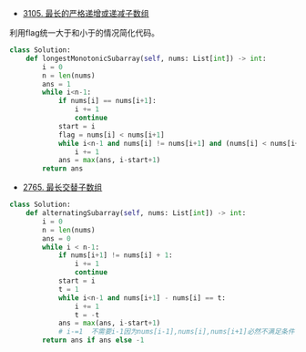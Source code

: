 
- [3105. 最长的严格递增或递减子数组](https://leetcode.cn/problems/longest-strictly-increasing-or-strictly-decreasing-subarray/description/)

利用flag统一大于和小于的情况简化代码。

```py
class Solution:
    def longestMonotonicSubarray(self, nums: List[int]) -> int:
        i = 0
        n = len(nums)
        ans = 1
        while i<n-1:
            if nums[i] == nums[i+1]:
                i += 1
                continue
            start = i
            flag = nums[i] < nums[i+1]
            while i<n-1 and nums[i] != nums[i+1] and (nums[i] < nums[i+1]) == flag:
                i += 1
            ans = max(ans, i-start+1)
        return ans
```

- [2765. 最长交替子数组](https://leetcode.cn/problems/longest-alternating-subarray/description/)

```py
class Solution:
    def alternatingSubarray(self, nums: List[int]) -> int:
        i = 0
        n = len(nums)
        ans = 0
        while i < n-1:
            if nums[i+1] != nums[i] + 1:
                i += 1
                continue
            start = i
            t = 1
            while i<n-1 and nums[i+1] - nums[i] == t:
                i += 1
                t = -t
            ans = max(ans, i-start+1)
            # i-=1  不需要i-1因为nums[i-1],nums[i],nums[i+1]必然不满足条件
        return ans if ans else -1
```